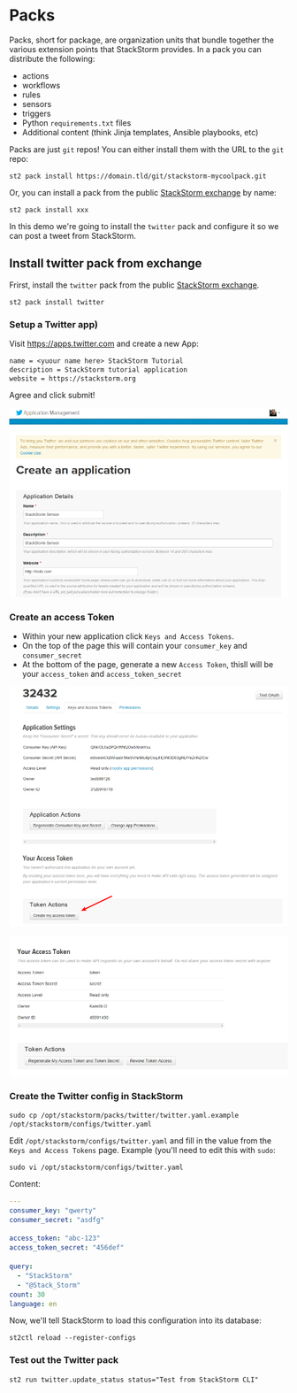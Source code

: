 # Packs

Packs, short for package, are organization units that bundle together the various
extension points that StackStorm provides. In a pack you can distribute the following:

* actions
* workflows
* rules
* sensors
* triggers
* Python `requirements.txt` files
* Additional content (think Jinja templates, Ansible playbooks, etc)

Packs are just `git` repos! You can either install them with the URL to the `git` repo:

```shell
st2 pack install https://domain.tld/git/stackstorm-mycoolpack.git
```

Or, you can install a pack from the public [StackStorm exchange](https://exchange.stackstorm.org)
by name:

```shell
st2 pack install xxx
```

In this demo we're going to install the `twitter` pack and configure it so
we can post a tweet from StackStorm.

## Install twitter pack from exchange

Frirst, install the `twitter` pack from the public
[StackStorm exchange](https://exchange.stackstorm.org).

``` shell
st2 pack install twitter
```

### Setup a Twitter app)

Visit https://apps.twitter.com and create a new App:

``` shell
name = <yuour name here> StackStorm Tutorial
description = StackStorm tutorial application
website = https://stackstorm.org
```

Agree and click submit!

![twitter_01_create_app.png](/img/twitter_01_create_app.png)

### Create an access Token

* Within your new application click `Keys and Access Tokens`.
* On the top of the page this will contain your `consumer_key` and `consumer_secret`
* At the bottom of the page, generate a new `Access Token`, thisll will be your `access_token` and `access_token_secret`

![twitter_02_create_access_token.png](/img/twitter_02_create_access_token.png)

![twitter_03_obtain_access_token.png](/img/twitter_03_obtain_access_token.png)

### Create the Twitter config in StackStorm

``` shell
sudo cp /opt/stackstorm/packs/twitter/twitter.yaml.example /opt/stackstorm/configs/twitter.yaml
```

Edit `/opt/stackstorm/configs/twitter.yaml` and fill in the value from the `Keys and Access Tokens` page. Example (you'll need to edit this with `sudo`:

```shell
sudo vi /opt/stackstorm/configs/twitter.yaml
```

Content: 

``` yaml
---
consumer_key: "qwerty"
consumer_secret: "asdfg"

access_token: "abc-123"
access_token_secret: "456def"

query:
  - "StackStorm"
  - "@Stack_Storm"
count: 30
language: en
```

Now, we'll tell StackStorm to load this configuration into its database:

``` shell
st2ctl reload --register-configs
```

### Test out the Twitter pack

```shell
st2 run twitter.update_status status="Test from StackStorm CLI"
```

